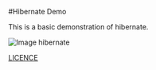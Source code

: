 #Hibernate Demo

This is a basic demonstration of hibernate.

![Image hibernate](https://hibernate.org/images/hibernate-logo.svg)

[LICENCE](LICENCE)